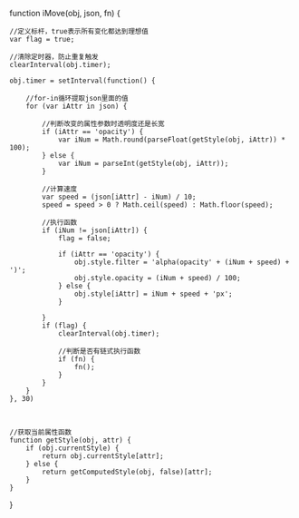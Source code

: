 function iMove(obj, json, fn) {
    
    //定义标杆，true表示所有变化都达到理想值
    var flag = true;

    //清除定时器，防止重复触发
    clearInterval(obj.timer);

    obj.timer = setInterval(function() {

        //for-in循环提取json里面的值
        for (var iAttr in json) {

            //判断改变的属性参数时透明度还是长宽
            if (iAttr == 'opacity') {
                var iNum = Math.round(parseFloat(getStyle(obj, iAttr)) * 100);
            } else {
                var iNum = parseInt(getStyle(obj, iAttr));
            }

            //计算速度
            var speed = (json[iAttr] - iNum) / 10;
            speed = speed > 0 ? Math.ceil(speed) : Math.floor(speed);

            //执行函数
            if (iNum != json[iAttr]) {
                flag = false;

                if (iAttr == 'opacity') {
                    obj.style.filter = 'alpha(opacity' + (iNum + speed) + ')';
                    obj.style.opacity = (iNum + speed) / 100;
                } else {
                    obj.style[iAttr] = iNum + speed + 'px';
                }

            }
            if (flag) {
                clearInterval(obj.timer);

                //判断是否有链式执行函数
                if (fn) {
                    fn();
                }
            }
        }
    }, 30)



    //获取当前属性函数
    function getStyle(obj, attr) {
        if (obj.currentStyle) {
            return obj.currentStyle[attr];
        } else {
            return getComputedStyle(obj, false)[attr];
        }
    }



}
